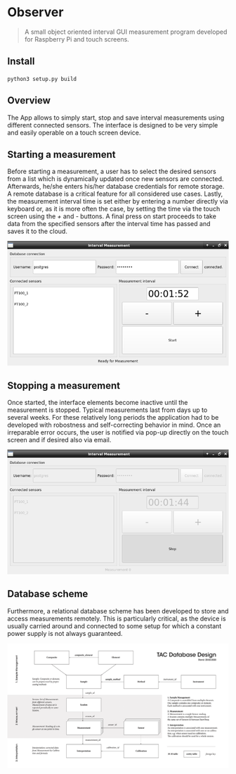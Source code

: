 # Observer
> A small object oriented interval GUI measurement program developed for Raspberry Pi and touch screens.

## Install

`python3 setup.py build`

## Overview

The App allows to simply start, stop and save interval measurements using different connected sensors. The interface is designed to be very simple and easily operable on a touch screen device. 

## Starting a measurement

Before starting a measurement, a user has to select the desired sensors from a list which is dynamically updated once new sensors are connected. Afterwards, he/she enters his/her database credentials for remote storage. A remote database is a critical feature for all considered use cases. Lastly, the measurement interval time is set either by entering a number directly via keyboard or, as it is more often the case, by setting the time via the touch screen using the *+* and *-* buttons. A final press on start proceeds to take data from the specified sensors after the interval time has passed and saves it to the cloud.

![png](docs/images/App3.png)

## Stopping a measurement

Once started, the interface elements become inactive until the measurement is stopped. Typical measurements last from days up to several weeks. For these relatively long periods the application had to be developed with robostness and self-correcting behavior in mind. Once an irreparable error occurs, the user is notified via pop-up directly on the touch screen and if desired also via email.

![png](docs/images/App4.png)

## Database scheme

Furthermore, a relational database scheme has been developed to store and access measurements remotely. This is particularly critical, as the device is usually carried around and connected to some setup for which a constant power supply is not always guaranteed.

![png](docs/images/RC_db_scheme.png)
